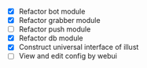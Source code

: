  - [x] Refactor bot module
 - [x] Refactor grabber module
 - [ ] Refactor push module
 - [x] Refactor db module
 - [x] Construct universal interface of illust
 - [ ] View and edit config by webui